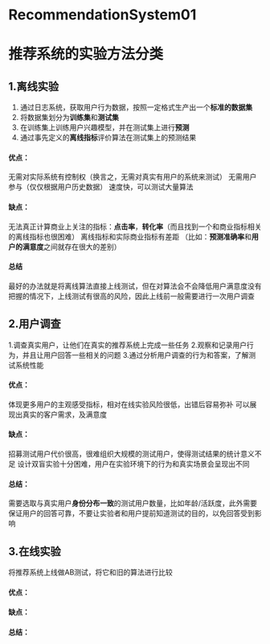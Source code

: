 # RecommendationSystem01

# 推荐系统的实验方法分类
## 1.离线实验
1. 通过日志系统，获取用户行为数据，按照一定格式生产出一个**标准的数据集**
2. 将数据集划分为**训练集**和**测试集**
3. 在训练集上训练用户兴趣模型，并在测试集上进行**预测**
4. 通过事先定义的**离线指标**评价算法在测试集上的预测结果

#### 优点：
无需对实际系统有控制权（换言之，无需对真实有用户的系统来测试）
无需用户参与（仅仅根据用户历史数据）
速度快，可以测试大量算法
#### 缺点：
无法真正计算商业上关注的指标：**点击率**，**转化率**（而且找到一个和商业指标相关的离线指标也很困难）
离线指标和实际商业指标有差距 （比如：**预测准确率**和**用户的满意度**之间就存在很大的差别）
#### 总结
最好的办法就是将离线算法直接上线测试，但在对算法会不会降低用户满意度没有把握的情况下，上线测试有很高的风险，因此上线前一般需要进行一次用户调查
## 2.用户调查
1.调查真实用户，让他们在真实的推荐系统上完成一些任务
2.观察和记录用户行为，并且让用户回答一些相关的问题
3.通过分析用户调查的行为和答案，了解测试系统性能
#### 优点：
体现更多用户的主观感受指标，相对在线实验风险很低，出错后容易弥补
可以展现出真实的客户需求，及满意度

#### 缺点：
招募测试用户代价很高，很难组织大规模的测试用户，使得测试结果的统计意义不足
设计双盲实验十分困难，用户在实验环境下的行为和真实场景会呈现出不同

#### 总结：
需要选取与真实用户**身份分布一致**的测试用户数量，比如年龄/活跃度，此外需要保证用户的回答可靠，不要让实验者和用户提前知道测试的目的，以免回答受到影响
## 3.在线实验
将推荐系统上线做AB测试，将它和旧的算法进行比较
#### 优点：

#### 缺点：

#### 总结：
